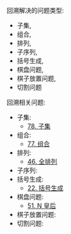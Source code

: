 回溯解决的问题类型:
- 子集, 
- 组合, 
- 排列,
- 子序列,
- 括号生成,
- 棋盘问题,
- 棋子放置问题,
- 切割问题

回溯相关问题:
- 子集:
  - [78. 子集](https://leetcode.cn/problems/subsets/description/)
- 组合:
  - [77. 组合](https://leetcode.cn/problems/combinations/description/)
- 排列:
  - [46. 全排列](https://leetcode-cn.com/problems/permutations)
- 子序列:
- 括号生成:
  - [22. 括号生成](https://leetcode.cn/problems/generate-parentheses/description/) 
- 棋盘问题:
  - [51. N 皇后](https://leetcode.cn/problems/n-queens/description/)
- 棋子放置问题:
- 切割问题: